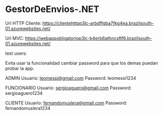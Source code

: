 # GestorDeEnvios-.NET

Url HTTP Cliente: 
https://clientehttpp3lc-arbdffgba7fkg4ea.brazilsouth-01.azurewebsites.net/

Url MVC: 
https://webappobligatoriop3lc-b4erb6athncsftf6.brazilsouth-01.azurewebsites.net/



test users:

Evita usar la funcionalidad cambiar password para que los demas puedan probar la app.

ADMIN
Usuario: leomessi@gmail.com 
Password: leomessi1234 

FUNCIONARIO 
Usuario: sergioaguero@gmail.com 
Password: sergioaguero1234

CLIENTE
Usuario: fernandomuslera@gmail.com 
Password: fernandomuslera1234 
